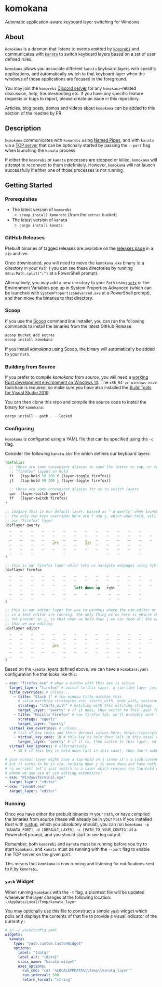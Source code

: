 # komokana

Automatic application-aware keyboard layer switching for Windows

## About

`komokana` is a daemon that listens to events emitted by [`komorebi`](https://github.com/LGUG2Z/komorebi) and communicates
with [`kanata`](https://github.com/jtroo/kanata) to switch keyboard layers based on a set of user defined rules.

`komokana` allows you associate different `kanata` keyboard layers with specific applications, and automatically switch
to that keyboard layer when the windows of those applications are focused in the foreground.

You may join the `komorebi` [Discord server](https://discord.gg/mGkn66PHkx) for any `komokana`-related discussion, help,
troubleshooting etc. If you have any specific feature requests or bugs to report, please create an issue in this repository.

Articles, blog posts, demos and videos about `komokana` can be added to this section of the readme by PR.

## Description

`komokana` communicates with `komorebi`
using [Named Pipes](https://docs.microsoft.com/en-us/windows/win32/ipc/named-pipes),
and with `kanata` via a [TCP server](https://en.wikipedia.org/wiki/Transmission_Control_Protocol) that can be optionally
started by passing the `--port` flag when launching the `kanata` process.

If either the `komorebi` or `kanata` processes are stopped or killed, `komokana` will attempt to reconnect to them
indefinitely. However, `komokana` will not launch successfully if either one of those processes is not running.

## Getting Started

### Prerequisites

- The latest version of `komorebi`
  - `scoop install komorebi` (from the `extras` bucket)
- The latest version of `kanata`
  - `cargo install kanata`

### GitHub Releases

Prebuilt binaries of tagged releases are available on the [releases page](https://github.com/LGUG2Z/komokana/releases)
in a `zip` archive.

Once downloaded, you will need to move the `komokana.exe` binary to a directory in your `Path` (
you can see these directories by running `$Env:Path.split(";")` at a PowerShell prompt).

Alternatively, you may add a new directory to your `Path`
using [`setx`](https://docs.microsoft.com/en-us/windows-server/administration/windows-commands/setx) or the Environment
Variables pop up in System Properties Advanced (which can be launched with `SystemPropertiesAdvanced.exe` at a
PowerShell prompt), and then move the binaries to that directory.

### Scoop

If you use the [Scoop](https://scoop.sh/) command line installer, you can run
the following commands to install the binaries from the latest GitHub Release:

```powershell
scoop bucket add extras
scoop install komokana
```

If you install _komokana_ using Scoop, the binary will automatically be added
to your `Path`.

### Building from Source

If you prefer to compile _komokana_ from source, you will need
a [working Rust development environment on Windows 10](https://rustup.rs/). The `x86_64-pc-windows-msvc` toolchain is
required, so make sure you have also installed
the [Build Tools for Visual Studio 2019](https://stackoverflow.com/a/55603112).

You can then clone this repo and compile the source code to install the binary for `komokana`:

```powershell
cargo install --path . --locked
```

### Configuring

`komokana` is configured using a YAML file that can be specified using the `-c` flag.

Consider the following `kanata.kbd` file which defines our keyboard layers:

```clojure
(defalias
  ;; these are some convenient aliases to send the letter on tap, or toggle the
  ;; "firefox" layout on hold
  ft   (tap-hold 50 200 f (layer-toggle firefox))
  jt   (tap-hold 50 200 j (layer-toggle firefox))

  ;; these are some convenient aliases for us to switch layers
  qwr  (layer-switch qwerty)
  ff   (layer-switch firefox)
)

;; imagine this is our default layer, passed as "-d qwerty" when launching komokana
;; the only two keys overriden here are f and j, which when held, will toggle
;; our "firefox" layer
(deflayer qwerty
  _    _    _    _    _    _    _    _    _    _    _    _    _          _    _    _
  _    _    _    _    _    _    _    _    _    _    _    _    _    _     _    _    _
  _    _    _    _    _    _    _    _    _    _    _    _    _    _     _    _    _
  _    _    _    _    @ft  _    _    @jt  _    _    _    _    _
  _    _    _    _    _    _    _    _    _    _    _    _    _               _
  _    _    _              _                   _    _         _          _    _    _
)

;; this is our firefox layer which lets us navigate webpages using hjkl
(deflayer firefox
  _    _    _    _    _    _    _    _    _    _    _    _    _          _    _    _
  _    _    _    _    _    _    _    _    _    _    _    _    _    _     _    _    _
  _    _    _    _    _    _    _    _    _    _    _    _    _    _     _    _    _
  _    _    _    _    _    _    left down up   rght _    _    _
  _    _    _    _    _    _    _    _     _    _   _    _    _               _
  _    _    _              _                    _   _         _          _    _    _
)

;; this is our editor layer for use in windows where the vim editor or vim extensions
;; in a text editor are running. the only thing we do here is ensure that the tap-hold
;; not present on j, so that when we hold down j we can zoom all the way down the file
;; that we are editing
(deflayer editor
  _    _    _    _    _    _    _    _    _    _    _    _    _          _    _    _
  _    _    _    _    _    _    _    _    _    _    _    _    _    _     _    _    _
  _    _    _    _    _    _    _    _    _    _    _    _    _    _     _    _    _
  _    _    _    _    @ft  _    _    _    _    _    _    _    _
  _    _    _    _    _    _    _    _    _    _    _    _    _               _
  _    _    _              _                   _    _         _          _    _    _
)
```

Based on the `kanata` layers defined above, we can have a `komokana.yaml` configuration file that looks like this:

```yaml
- exe: "firefox.exe" # when a window with this exe is active
  target_layer: "firefox" # switch to this layer, a vim-like layer just for browsing!
  title_overrides: # unless...
    - title: "Slack |" # the window title matches this
      # valid matching strategies are: starts_with, ends_with, contains and equals
      strategy: "starts_with" # matching with this matching strategy
      target_layer: "qwerty" # if it does, then switch to this layer for chatting
    - title: "Mozilla Firefox" # new firefox tab, we'll probably want to switch to qwerty mode to type a url!
      strategy: "equals"
      target_layer: "qwerty"
  virtual_key_overrides: # unless...
    # list of key codes and their decimal values here: https://cherrytree.at/misc/vk.htm
    - virtual_key_code: 18 # this key is held down (alt in this case) when the window becomes active
      targer_layer: "qwerty" # if it is, then switch to this layer, so that we can continue switching window focus with alt+hjkl
  virtual_key_ignores: # alternatively
    - 18 # if this key is held down (alt in this case), then don't make any layer switches

# your normal layer might have a tap-hold on j since it's a such convenient and ergonomic key
# but it sucks to be in vim, holding down j to move down and have nothing happen because of the hold...
# no worries! let's just switch to a layer which removes the tap-hold on the j when we are in windows
# where we use vim or vim editing extensions!
- exe: "WindowsTerminal.exe"
  target_layer: "editor"
- exe: "idea64.exe"
  target_layer: "editor"
```

### Running

Once you have either the prebuilt binaries in your `Path`, or have compiled the binaries from source (these will already
be in your `Path` if you installed Rust with [rustup](https://rustup.rs), which you absolutely should), you can
run `komokana -p [KANATA_PORT] -d [DEFAULT_LAYER] -c [PATH_TO_YOUR_CONFIG]` at a Powershell prompt, and you should start to see log output.

Remember, both `komorebi` and `kanata` must be running before you try to start `komokana`, and `kanata` must be running
with the `--port` flag to enable the TCP server on the given port.

This means that `komokana` is now running and listening for notifications sent to it by `komorebi`.

### `yasb` Widget

When running `komokana` with the `-t` flag, a plaintext file will be updated whenever the layer changes at the following
location: `~/AppData/Local/Temp/kanata_layer`

You may optionally use this file to construct a simple [`yasb`](https://github.com/denBot/yasb) widget which polls and
displays the contents of that file to provide a visual indicator of the currently :

```yaml
# in ~/.yasb/config.yaml
widgets:
  kanata:
    type: "yasb.custom.CustomWidget"
    options:
      label: "{data}"
      label_alt: "{data}"
      class_name: "kanata-widget"
      exec_options:
        run_cmd: "cat '%LOCALAPPDATA%\\Temp\\kanata_layer'"
        run_interval: 300
        return_format: "string"
```
